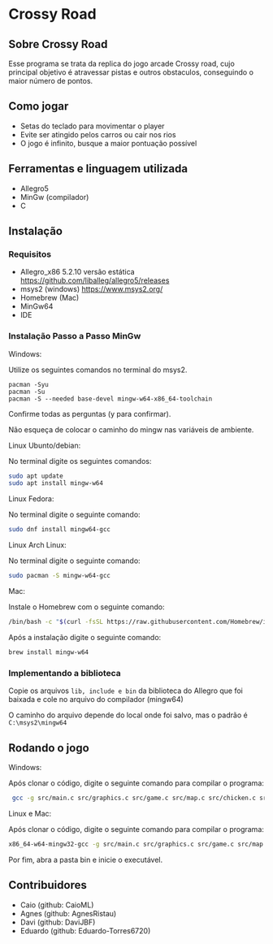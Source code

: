 # Crossy Road

## Sobre Crossy Road

Esse programa se trata da replica do jogo arcade Crossy road, cujo principal objetivo é atravessar pistas e outros obstaculos, conseguindo o maior número de pontos.

## Como jogar

-   Setas do teclado para movimentar o player
-   Evite ser atingido pelos carros ou cair nos rios
-   O jogo é infinito, busque a maior pontuação possível

## Ferramentas e linguagem utilizada

-   Allegro5
-   MinGw (compilador)
-   C

## Instalação

### Requisitos

-   Allegro_x86 5.2.10 versão estática https://github.com/liballeg/allegro5/releases
-   msys2 (windows) https://www.msys2.org/
-   Homebrew (Mac)
-   MinGw64
-   IDE

### Instalação Passo a Passo MinGw

Windows:

Utilize os seguintes comandos no terminal do msys2.

    pacman -Syu
    pacman -Su
    pacman -S --needed base-devel mingw-w64-x86_64-toolchain

Confirme todas as perguntas (y para confirmar).

Não esqueça de colocar o caminho do mingw nas variáveis de ambiente.

Linux Ubunto/debian:

No terminal digite os seguintes comandos:

```bash
sudo apt update
sudo apt install mingw-w64
```

Linux Fedora:

No terminal digite o seguinte comando:

```bash
sudo dnf install mingw64-gcc
```

Linux Arch Linux:

No terminal digite o seguinte comando:

```bash
sudo pacman -S mingw-w64-gcc
```

Mac:

Instale o Homebrew com o seguinte comando:

```bash
/bin/bash -c "$(curl -fsSL https://raw.githubusercontent.com/Homebrew/install/HEAD/install.sh)"
```

Após a instalação digite o seguinte comando:

```bash
brew install mingw-w64
```

### Implementando a biblioteca

Copie os arquivos `lib, include e bin` da biblioteca do Allegro que foi baixada e cole no arquivo do compilador (mingw64)

O caminho do arquivo depende do local onde foi salvo, mas o padrão é `C:\msys2\mingw64`

## Rodando o jogo

Windows:

Após clonar o código, digite o seguinte comando para compilar o programa:

```bash
 gcc -g src/main.c src/graphics.c src/game.c src/map.c src/chicken.c src/car.c src/tree.c src/scoreboard.c src/log.c -o bin/main -lallegro -lallegro_image -lallegro_font
```

Linux e Mac:

Após clonar o código, digite o seguinte comando para compilar o programa:

```bash
x86_64-w64-mingw32-gcc -g src/main.c src/graphics.c src/game.c src/map.c src/chicken.c src/car.c src/tree.c src/scoreboard.c src/log.c -o bin/main.exe -lallegro -lallegro_image -lallegro_font
```

Por fim, abra a pasta bin e inicie o executável.

## Contribuidores

-   Caio (github: CaioML)
-   Agnes (github: AgnesRistau)
-   Davi (github: DaviJBF)
-   Eduardo (github: Eduardo-Torres6720)
